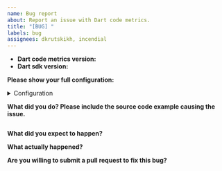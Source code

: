 ```yaml
---
name: Bug report
about: Report an issue with Dart code metrics.
title: "[BUG] "
labels: bug
assignees: dkrutskikh, incendial
---
```


<!--
    This template is for bug reports. If you want to to ask a question, improve existing rule or suggest a new one please use another template.
-->

* **Dart code metrics version:**
* **Dart sdk version:**

**Please show your full configuration:**

<details>
<summary>Configuration</summary>

<!-- Paste your configuration below: -->
```yaml

```

</details>

**What did you do? Please include the source code example causing the issue.**

<!-- Paste the source code below: -->
```dart

```

**What did you expect to happen?**

**What actually happened?**

**Are you willing to submit a pull request to fix this bug?**
